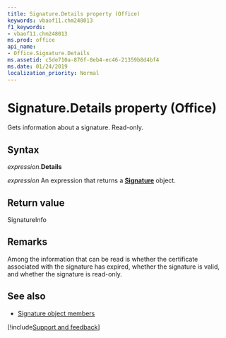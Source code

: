 ```yaml
---
title: Signature.Details property (Office)
keywords: vbaof11.chm248013
f1_keywords:
- vbaof11.chm248013
ms.prod: office
api_name:
- Office.Signature.Details
ms.assetid: c5de710a-876f-8eb4-ec46-21359b8d4bf4
ms.date: 01/24/2019
localization_priority: Normal
---
```



# Signature.Details property (Office)

Gets information about a signature. Read-only.


## Syntax

_expression_.**Details**

_expression_ An expression that returns a **[Signature](Office.Signature.md)** object.


## Return value

SignatureInfo


## Remarks

Among the information that can be read is whether the certificate associated with the signature has expired, whether the signature is valid, and whether the signature is read-only.


## See also

- [Signature object members](overview/Library-Reference/signature-members-office.md)



[!include[Support and feedback](~/includes/feedback-boilerplate.md)]